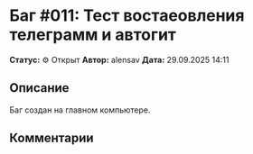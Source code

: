 # Баг #011: Тест востаеовления телеграмм и автогит

**Статус:** ⚙️ Открыт
**Автор:** alensav
**Дата:** 29.09.2025 14:11

## Описание
Баг создан на главном компьютере.

## Комментарии

